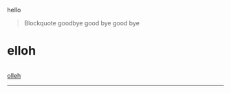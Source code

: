 hello
> Blockquote goodbye
> good bye
> good
> bye

# elloh
```` This exists within a block
````

[olleh](https://github.com/doriszh0/cse15l-lab-reports/life.html)

--------------------------------------------



